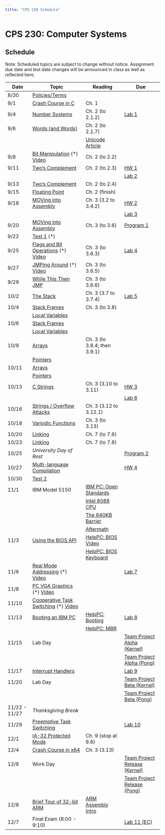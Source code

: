 ```yaml
---
title: "CPS 230 Schedule"
---
```


# CPS 230: Computer Systems
## Schedule

Note: Scheduled topics are subject to change without notice. Assignment due date and test date changes will be announced in class as well as reflected here.

| Date | Topic | Reading | Due |
| --- | --- | --- | --- |
| 8/30 | [Policies/Terms](/course/bju/content/cps230/lessons/lec0/) | | |
| 9/1 | [Crash Course in C](/course/bju/content/cps230/lessons/lec1/) | Ch. 1 |
| 9/4 | [Number Systems](/course/bju/content/cps230/lessons/lec2/) | Ch. 2 (to 2.1.2) | [Lab 1](/course/bju/content/cps230/labs/lab1/) |
| 9/6 | [Words (and Words)](/course/bju/content/cps230/lessons/lec3/) | Ch. 2 (to 2.1.7) | |
| | | [Unicode Article](https://www.joelonsoftware.com/2003/10/08/the-absolute-minimum-every-software-developer-absolutely-positively-must-know-about-unicode-and-character-sets-no-excuses/) | |
| 9/8 | [Bit Manipulation](/course/bju/content/cps230/lessons/lec4/) (*) [Video](https://youtu.be/ydi33dr2Nxg) | Ch. 2 (to 2.2) | |
| 9/11 | [Two’s Complement](/course/bju/content/cps230/lessons/lec5/) | Ch. 2 (to 2.3) | [HW 1](/course/bju/content/cps230/hws/hw1/) |
| | | | [Lab 2](/course/bju/content/cps230/labs/lab2/) |
| 9/13 | [Two’s Complement](/course/bju/content/cps230/lessons/lec5/) | Ch. 2 (to 2.4) | |
| 9/15 | [Floating Point](/course/bju/content/cps230/lessons/lec6/) | Ch. 2 (finish) | |
| 9/18 | [MOVing into Assembly](/course/bju/content/cps230/lessons/lec7/) | Ch. 3 (3.2 to 3.4.2) | [HW 2](/course/bju/content/cps230/hws/hw2/) |
| | | | [Lab 3](/course/bju/content/cps230/labs/lab3/) |
| 9/20 | [MOVing into Assembly](/course/bju/content/cps230/lessons/lec7/) | Ch. 3 (to 3.6) | [Program 1](/course/bju/content/cps230/programs/prog1/) |
| 9/22 | [Test 1](/course/bju/content/cps230/reviews/test1/) (*) | | |
| 9/25 | [Flags and Bit Operations](/course/bju/content/cps230/lessons/lec8/) (*) [Video](https://youtu.be/iBXgcRS2FWc) | Ch. 3 (to 3.6.3) | [Lab 4](/course/bju/content/cps230/labs/lab4/) |
| 9/27 | [JMPing Around](/course/bju/content/cps230/lessons/lec9/) (*) [Video](https://youtu.be/X1bFLhThFDA) | Ch. 3 (to 3.6.5) | |
| 9/29 | [While This Then JMP]((/course/bju/content/cps230/lessons/lec10/)) | Ch. 3 (to 3.6.6) |
| 10/2 | [The Stack](/course/bju/content/cps230/lessons/lec11/) | Ch. 3 (3.7 to 3.7.4) | [Lab 5](/course/bju/content/cps230/labs/lab5/) |
| 10/4 | [Stack Frames](/course/bju/content/cps230/lessons/lec12/) | Ch. 3 (to 3.8) | |
| | [Local Variables](/course/bju/content/cps230/lessons/lec12/) | | |
| 10/6 | [Stack Frames](/course/bju/content/cps230/lessons/lec12/) | | |
| | [Local Variables](/course/bju/content/cps230/lessons/lec12/) | | |
| 10/9 | [Arrays](/course/bju/content/cps230/lessons/lec13/) | Ch. 3 (to 3.8.4; then 3.9.1) | |
| | [Pointers](/course/bju/content/cps230/lessons/lec13/) | | |
| 10/11 | [Arrays](/course/bju/content/cps230/lessons/lec13/) | | |
| | [Pointers](/course/bju/content/cps230/lessons/lec13/) | | |
| 10/13 | [C Strings](/course/bju/content/cps230/lessons/lec14/) | Ch. 3 (3.10 to 3.11) | [HW 3](/course/bju/content/cps230/hws/hw3/) |
| | | | [Lab 6](/course/bju/content/cps230/labs/lab6/) |
| 10/16 | [Strings / Overflow Attacks](/course/bju/content/cps230/lessons/lec15/) | Ch. 3 (3.12 to 3.12.1) | |
| 10/18 | [Variodic Functions](/course/bju/content/cps230/lessons/lec16/) | Ch. 3 (to 3.13) | |
| 10/20 | [Linking](/course/bju/content/cps230/lessons/lec17/) | Ch. 7 (to 7.6) | |
| 10/23 | [Linking](/course/bju/content/cps230/lessons/lec17/) | Ch. 7 (to 7.8) | |
| 10/25 | *University Day of Rest* | | [Program 2](/course/bju/content/cps230/programs/prog2/) |
| 10/27 | [Multi-language Compilation](/course/bju/content/cps230/lessons/lec18/) | | [HW 4](/course/bju/content/cps230/hws/hw4/) |
| 10/30 | [Test 2](/course/bju/content/cps230/reviews/test2/) | | |
| 11/1 | IBM Model 5150 | [IBM PC: Open Standards](https://en.wikipedia.org/wiki/IBM_Personal_Computer#Open_standards) | | 
| | | [Intel 8088 CPU](https://en.wikipedia.org/wiki/Intel_8088) | |
| | | [The 640KB Barrier](https://en.wikipedia.org/wiki/Conventional_memory#640_KB_barrier) | |
| | | [Aftermath](https://en.wikipedia.org/wiki/Influence_of_the_IBM_PC_on_the_personal_computer_market) | |
| 11/3 | [Using the BIOS API](/course/bju/content/cps230/lessons/lec19/) | [HelpPC: BIOS Video](http://stanislavs.org/helppc/int_10.html) | |
| | | [HelpPC: BIOS Keyboard](http://stanislavs.org/helppc/int_16.html) | |
| 11/6 | [Real Mode Addressing](/course/bju/content/cps230/lessons/lec20/) (*) [Video](https://youtu.be/jE_0sxxW2_U) | | [Lab 7](/course/bju/content/cps230/labs/lab7/) |
| 11/8 | [PC VGA Graphics](/course/bju/content/cps230/lessons/lec21/) (*) [Video](https://youtu.be/jE_0sxxW2_U) | | |
| 11/10 | [Cooperative Task Switching](/course/bju/content/cps230/lessons/lec22/) (*) [Video](https://youtu.be/sLSnerF4HNM) | | |
| 11/13 | [Booting an IBM PC](/course/bju/content/cps230/lessons/lec23/) | [HelpPC: Booting](http://stanislavs.org/helppc/cold_boot.html) | [Lab 8](/course/bju/content/cps230/labs/lab8/) |
| | | [HelpPC: MBR](http://stanislavs.org/helppc/boot_sector.html) | |
| 11/15 | Lab Day | | [Team Project Alpha (Kernel)](/course/bju/content/cps230/programs/project/) |
| | | | [Team Project Alpha (Pong)](/course/bju/content/cps230/programs/project-pong/) |
| 11/17 | [Interrupt Handlers](/course/bju/content/cps230/lessons/lec24/) | | [Lab 9](/course/bju/content/cps230/labs/lab9/) |
| 11/20 | Lab Day | | [Team Project Beta (Kernel)](/course/bju/content/cps230/programs/project/) |
| | | | [Team Project Beta (Pong)](/course/bju/content/cps230/programs/project-pong/) |
| 11/22 - 11/27 | _Thanksgiving Break_ | | |
| 11/29 | [Preemptive Task Switching](/course/bju/content/cps230/lessons/lec25/) | | [Lab 10](/course/bju/content/cps230/labs/lab10/) |
| 12/1 | [IA-32 Protected Mode](/course/bju/content/cps230/lessons/lec26/) | Ch. 9 (stop at 9.6) | |
| 12/4 | [Crash Course in x64](/course/bju/content/cps230/lessons/lec27/) | Ch. 3 (3.13) | |
| 12/6 | Work Day | | [ Team Project Release (Kernel)](/course/bju/content/cps230/programs/project/) |
| | | | [Team Project Release (Pong)](/course/bju/content/cps230/programs/project-pong/) |
| 12/8 | [Brief Tour of 32-bit ARM](/course/bju/content/cps230/lessons/lec28/) | [ARM Assembly Intro](/course/bju/content/cps230/downloads/ARMAssembly.pdf) | |
| 12/7 | Final Exam (8:00 - 9:10) | | [Lab 11 (EC)](/course/bju/content/cps230/labs/lab11/) |
